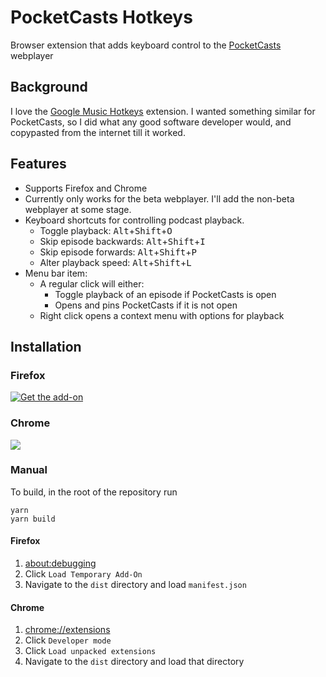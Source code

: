 # PocketCasts Hotkeys
Browser extension that adds keyboard control to the [PocketCasts](https://pocketcasts.com) webplayer

## Background

I love the [Google Music Hotkeys](https://github.com/lidel/google-music-hotkeys) extension. I wanted something similar for PocketCasts, so I did what any good software developer would, and copypasted from the internet till it worked.

## Features

- Supports Firefox and Chrome
- Currently only works for the beta webplayer. I'll add the non-beta webplayer at some stage.
- Keyboard shortcuts for controlling podcast playback.
  - Toggle playback: <kbd>Alt</kbd>+<kbd>Shift</kbd>+<kbd>O</kbd>
  - Skip episode backwards: <kbd>Alt</kbd>+<kbd>Shift</kbd>+<kbd>I</kbd>
  - Skip episode forwards: <kbd>Alt</kbd>+<kbd>Shift</kbd>+<kbd>P</kbd>
  - Alter playback speed: <kbd>Alt</kbd>+<kbd>Shift</kbd>+<kbd>L</kbd>
- Menu bar item:
  - A regular click will either:
    - Toggle playback of an episode if PocketCasts is open
    - Opens and pins PocketCasts if it is not open
  - Right click opens a context menu with options for playback

## Installation

### Firefox

[![Get the add-on](https://blog.mozilla.org/addons/files/2015/11/AMO-button_1.png)](https://addons.mozilla.org/en-US/firefox/addon/pocketcasts-hotkeys/)

### Chrome

[![](https://developer.chrome.com/webstore/images/ChromeWebStore_BadgeWBorder_v2_206x58.png)](https://chrome.google.com/webstore/detail/pocketcasts-hotkeys/gjodllhlkmhekjodidkemjmjjojaadac)

### Manual

To build, in the root of the repository run

```shell
yarn
yarn build
```

#### Firefox

1. [about:debugging](about:debugging)
2. Click `Load Temporary Add-On`
3. Navigate to the `dist` directory and load `manifest.json`

#### Chrome

1. [chrome://extensions](chrome://extensions)
2. Click `Developer mode`
3. Click `Load unpacked extensions`
4. Navigate to the `dist` directory and load that directory
